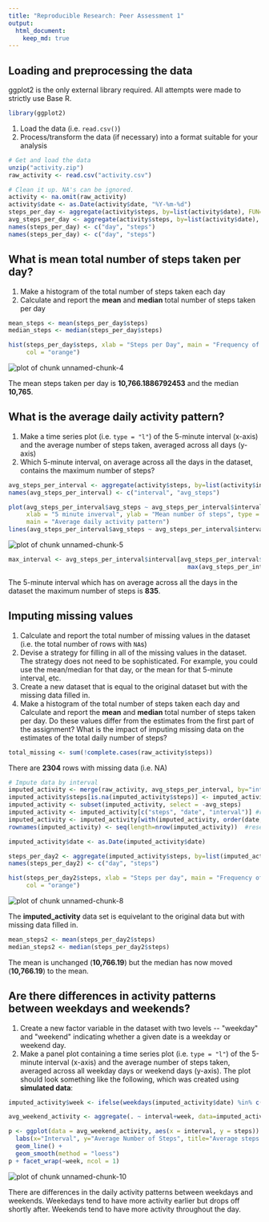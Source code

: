 ```yaml
---
title: "Reproducible Research: Peer Assessment 1"
output: 
  html_document:
    keep_md: true
---
```



## Loading and preprocessing the data

ggplot2 is the only external library required.  All attempts were made to strictly use Base R.

```r
library(ggplot2)
```


1. Load the data (i.e. `read.csv()`)
2. Process/transform the data (if necessary) into a format suitable for your analysis


```r
# Get and load the data
unzip("activity.zip")
raw_activity <- read.csv("activity.csv")
```



```r
# Clean it up. NA's can be ignored.
activity <- na.omit(raw_activity)
activity$date <- as.Date(activity$date, "%Y-%m-%d")
steps_per_day <- aggregate(activity$steps, by=list(activity$date), FUN=sum)
avg_steps_per_day <- aggregate(activity$steps, by=list(activity$date), FUN=mean)
names(steps_per_day) <- c("day", "steps")
names(steps_per_day) <- c("day", "steps")
```


## What is mean total number of steps taken per day?

1. Make a histogram of the total number of steps taken each day
2. Calculate and report the **mean** and **median** total number of steps taken per day


```r
mean_steps <- mean(steps_per_day$steps)
median_steps <- median(steps_per_day$steps)

hist(steps_per_day$steps, xlab = "Steps per Day", main = "Frequency of Steps per Day", 
     col = "orange")
```

![plot of chunk unnamed-chunk-4](figure/unnamed-chunk-4-1.png) 

The mean steps taken per day is **10,766.1886792453** and the median **10,765**.


## What is the average daily activity pattern?

1. Make a time series plot (i.e. `type = "l"`) of the 5-minute interval (x-axis) and the average number of steps taken, averaged across all days (y-axis)
2. Which 5-minute interval, on average across all the days in the dataset, contains the maximum number of steps?


```r
avg_steps_per_interval <- aggregate(activity$steps, by=list(activity$interval), FUN=mean)
names(avg_steps_per_interval) <- c("interval", "avg_steps")

plot(avg_steps_per_interval$avg_steps ~ avg_steps_per_interval$interval,
     xlab = "5 minute inverval", ylab = "Mean number of steps", type = 'n', 
     main = "Average daily activity pattern")
lines(avg_steps_per_interval$avg_steps ~ avg_steps_per_interval$interval)
```

![plot of chunk unnamed-chunk-5](figure/unnamed-chunk-5-1.png) 



```r
max_interval <- avg_steps_per_interval$interval[avg_steps_per_interval$avg_steps == 
                                                  max(avg_steps_per_interval$avg_steps)]
```

The 5-minute interval which has on average across all the days in the dataset the maximum number of steps is **835**.


## Imputing missing values

1. Calculate and report the total number of missing values in the dataset (i.e. the total number of rows with `NA`s)
2. Devise a strategy for filling in all of the missing values in the dataset. The strategy does not need to be sophisticated. For example, you could use the mean/median for that day, or the mean for that 5-minute interval, etc.
3. Create a new dataset that is equal to the original dataset but with the missing data filled in.
4. Make a histogram of the total number of steps taken each day and Calculate and report the **mean** and **median** total number of steps taken per day. Do these values differ from the estimates from the first part of the assignment? What is the impact of imputing missing data on the estimates of the total daily number of steps?


```r
total_missing <- sum(!complete.cases(raw_activity$steps))
```

There are **2304** rows with missing data (i.e. NA)



```r
# Impute data by interval
imputed_activity <- merge(raw_activity, avg_steps_per_interval, by="interval", all=TRUE)
imputed_activity$steps[is.na(imputed_activity$steps)] <- imputed_activity$avg_steps[is.na(imputed_activity$steps)]  
imputed_activity <- subset(imputed_activity, select = -avg_steps)
imputed_activity <- imputed_activity[c("steps", "date", "interval")] #reorder
imputed_activity <- imputed_activity[with(imputed_activity, order(date, interval)), ] #sort
rownames(imputed_activity) <- seq(length=nrow(imputed_activity))  #reset rownames

imputed_activity$date <- as.Date(imputed_activity$date)

steps_per_day2 <- aggregate(imputed_activity$steps, by=list(imputed_activity$date), FUN=sum)
names(steps_per_day2) <- c("day", "steps")

hist(steps_per_day2$steps, xlab = "Steps per day", main = "Frequency of Steps per Day with Imputed values", 
     col = "orange")
```

![plot of chunk unnamed-chunk-8](figure/unnamed-chunk-8-1.png) 

The **imputed_activity** data set is equivelant to the original data but with missing data filled in.



```r
mean_steps2 <- mean(steps_per_day2$steps)
median_steps2 <- median(steps_per_day2$steps)
```

The mean is unchanged (**10,766.19**) but the median has now moved (**10,766.19**) to the mean.

## Are there differences in activity patterns between weekdays and weekends?

1. Create a new factor variable in the dataset with two levels -- "weekday" and "weekend" indicating whether a given date is a weekday or weekend day.
2. Make a panel plot containing a time series plot (i.e. `type = "l"`) of the 5-minute interval (x-axis) and the average number of steps taken, averaged across all weekday days or weekend days (y-axis). The plot should look something like the following, which was created using **simulated data**:


```r
imputed_activity$week <- ifelse(weekdays(imputed_activity$date) %in% c("Saturday", "Sunday"), "weekend", "weekday")

avg_weekend_activity <- aggregate(. ~ interval+week, data=imputed_activity, FUN=mean)

p <- ggplot(data = avg_weekend_activity, aes(x = interval, y = steps)) +  
  labs(x="Interval", y="Average Number of Steps", title="Average steps taken (Weekends versus Weekdays)") + 
  geom_line() + 
  geom_smooth(method = "loess")
p + facet_wrap(~week, ncol = 1)
```

![plot of chunk unnamed-chunk-10](figure/unnamed-chunk-10-1.png) 

There are differences in the daily activity patterns between weekdays and weekends.  Weekedays tend to have more activity earlier but drops off shortly after.  Weekends tend to have more activity throughout the day.
